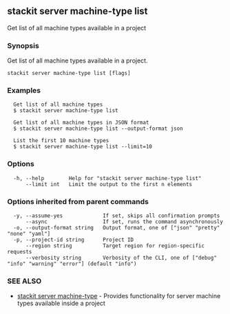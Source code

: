 ## stackit server machine-type list

Get list of all machine types available in a project

### Synopsis

Get list of all machine types available in a project.

```
stackit server machine-type list [flags]
```

### Examples

```
  Get list of all machine types
  $ stackit server machine-type list

  Get list of all machine types in JSON format
  $ stackit server machine-type list --output-format json

  List the first 10 machine types
  $ stackit server machine-type list --limit=10
```

### Options

```
  -h, --help        Help for "stackit server machine-type list"
      --limit int   Limit the output to the first n elements
```

### Options inherited from parent commands

```
  -y, --assume-yes             If set, skips all confirmation prompts
      --async                  If set, runs the command asynchronously
  -o, --output-format string   Output format, one of ["json" "pretty" "none" "yaml"]
  -p, --project-id string      Project ID
      --region string          Target region for region-specific requests
      --verbosity string       Verbosity of the CLI, one of ["debug" "info" "warning" "error"] (default "info")
```

### SEE ALSO

* [stackit server machine-type](./stackit_server_machine-type.md)	 - Provides functionality for server machine types available inside a project

